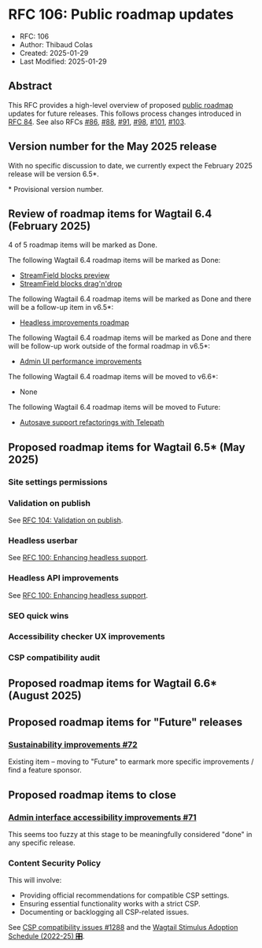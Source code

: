 # RFC 106: Public roadmap updates

- RFC: 106
- Author: Thibaud Colas
- Created: 2025-01-29
- Last Modified: 2025-01-29

## Abstract

This RFC provides a high-level overview of proposed [public roadmap](https://github.com/wagtail/roadmap) updates for future releases. This follows process changes introduced in [RFC 84](https://github.com/wagtail/rfcs/pull/84). See also RFCs [#86](086-roadmap-updates.md), [#88](088-roadmap-updates.md), [#91](091-roadmap-updates.md), [#98](098-roadmap-updates.md), [#101](101-roadmap-updates.md), [#103](103-roadmap-updates.md).

## Version number for the May 2025 release

With no specific discussion to date, we currently expect the February 2025 release will be version 6.5\*.

\* Provisional version number.

## Review of roadmap items for Wagtail 6.4 (February 2025)

4 of 5 roadmap items will be marked as Done.

The following Wagtail 6.4 roadmap items will be marked as Done:

- [StreamField blocks preview](https://github.com/wagtail/roadmap/issues/84)
- [StreamField blocks drag'n'drop](https://github.com/wagtail/roadmap/issues/85)

The following Wagtail 6.4 roadmap items will be marked as Done and there will be a follow-up item in v6.5\*:

- [Headless improvements roadmap](https://github.com/wagtail/roadmap/issues/91)

The following Wagtail 6.4 roadmap items will be marked as Done and there will be follow-up work outside of the formal roadmap in v6.5\*:

- [Admin UI performance improvements](https://github.com/wagtail/roadmap/issues/80)

The following Wagtail 6.4 roadmap items will be moved to v6.6\*:

- None

The following Wagtail 6.4 roadmap items will be moved to Future:

- [Autosave support refactorings with Telepath](https://github.com/wagtail/roadmap/issues/47)

## Proposed roadmap items for Wagtail 6.5\* (May 2025)

### Site settings permissions

### Validation on publish

See [RFC 104: Validation on publish](https://github.com/wagtail/rfcs/pull/104).

### Headless userbar

See [RFC 100: Enhancing headless support](https://github.com/wagtail/rfcs/pull/100).

### Headless API improvements

See [RFC 100: Enhancing headless support](https://github.com/wagtail/rfcs/pull/100).

### SEO quick wins

### Accessibility checker UX improvements

### CSP compatibility audit

## Proposed roadmap items for Wagtail 6.6\* (August 2025)

## Proposed roadmap items for "Future" releases

### [Sustainability improvements #72](https://github.com/wagtail/roadmap/issues/72)

Existing item – moving to "Future" to earmark more specific improvements / find a feature sponsor.

## Proposed roadmap items to close

### [Admin interface accessibility improvements #71](https://github.com/wagtail/roadmap/issues/71)

This seems too fuzzy at this stage to be meaningfully considered "done" in any specific release.

### Content Security Policy

This will involve:

- Providing official recommendations for compatible CSP settings.
- Ensuring essential functionality works with a strict CSP.
- Documenting or backlogging all CSP-related issues.

See [CSP compatibility issues #1288](https://github.com/wagtail/wagtail/issues/1288) and the [Wagtail Stimulus Adoption Schedule (2022-25) 🎛️](https://docs.google.com/spreadsheets/d/1LdrXlj8OeCWy3B_moYZ-ynhfZZtFVHPahG9GFoT-XBs/edit).
